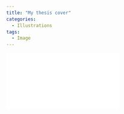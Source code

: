 ```yaml
---
title: "My thesis cover"
categories:
  - Illustrations
tags:
  - Image
---
```


![My thesis cover](/assets/images/phd_journey.pdf)
